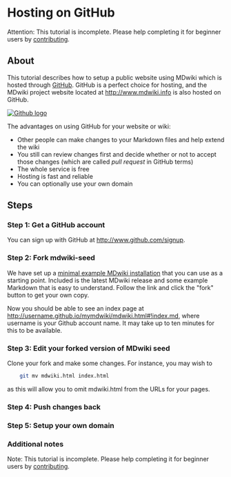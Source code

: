 # Hosting on GitHub

Attention: This tutorial is incomplete. Please help completing it for beginner users by [contributing][contribute].

## About

This tutorial describes how to setup a public website using MDwiki  which is hosted through [GitHub][GitHub]. GitHub is a perfect choice for hosting, and the MDwiki project website located at <http://www.mdwiki.info> is also hosted on GitHub.

[![Github logo](githublogo.png)](http://www.github.com)

The advantages on using GitHub for your website or wiki:

* Other people can make changes to your Markdown files and help extend the wiki
* You still can review changes first and decide whether or not to accept those changes (which are called _pull request_ in GitHub terms)
* The whole service is free
* Hosting is fast and reliable
* You can optionally use your own domain

[GitHub]: http://www.github.com

## Steps

### Step 1: Get a GitHub account

You can sign up with GitHub at <http://www.github.com/signup>.

### Step 2: Fork mdwiki-seed

We have set up a [minimal example MDwiki installation](https://github.com/Dynalon/mdwiki-seed) that you can use as a starting point. Included is the latest MDwiki release and some example Markdown that is easy to understand.  Follow the link and click the "fork" button to get your own copy.

Now you should be able to see an index page at http://username.github.io/mymdwiki/mdwiki.html#!index.md, where username is your Github account name.  It may take up to ten minutes for this to be available.

### Step 3: Edit your forked version of MDwiki seed

Clone your fork and make some changes.  For instance, you may wish to

```bash
    git mv mdwiki.html index.html
```

as this will allow you to omit mdwiki.html from the URLs for your pages.

### Step 4: Push changes back

### Step 5: Setup your own domain

### Additional notes

Note: This tutorial is incomplete. Please help completing it for beginner users by [contributing][contribute].

[contribute]: /contribute.md
